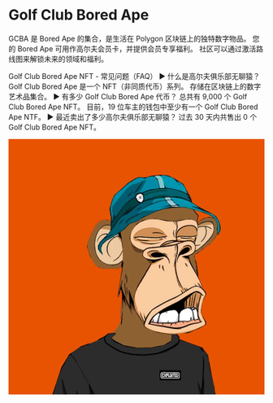 # Golf Club Bored Ape

GCBA 是 Bored Ape 的集合，是生活在 Polygon 区块链上的独特数字物品。 您的 Bored Ape 可用作高尔夫会员卡，并提供会员专享福利。 社区可以通过激活路线图来解锁未来的领域和福利。

Golf Club Bored Ape NFT - 常见问题（FAQ）
▶ 什么是高尔夫俱乐部无聊猿？
Golf Club Bored Ape 是一个 NFT（非同质代币）系列。 存储在区块链上的数字艺术品集合。
▶ 有多少 Golf Club Bored Ape 代币？
总共有 9,000 个 Golf Club Bored Ape NFT。 目前，19 位车主的钱包中至少有一个 Golf Club Bored Ape NTF。
▶ 最近卖出了多少高尔夫俱乐部无聊猿？
过去 30 天内共售出 0 个 Golf Club Bored Ape NFT。

![nft](1662153091414.jpg)
